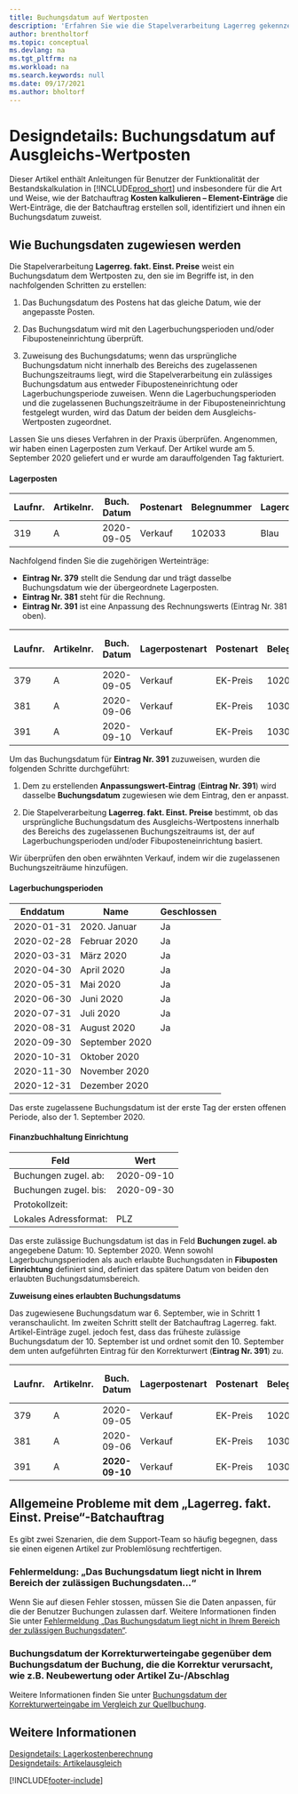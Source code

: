 ```yaml
---
title: Buchungsdatum auf Wertposten
description: 'Erfahren Sie wie die Stapelverarbeitung Lagerreg gekennzeichnet wird und ein Buchungsdatum auf Wertposten zugewiesen wird, der die Stapelverarbeitung erstellt.'
author: brentholtorf
ms.topic: conceptual
ms.devlang: na
ms.tgt_pltfrm: na
ms.workload: na
ms.search.keywords: null
ms.date: 09/17/2021
ms.author: bholtorf
---
```

# <a name="design-details-posting-date-on-adjustment-value-entry"></a>Designdetails: Buchungsdatum auf Ausgleichs-Wertposten

Dieser Artikel enthält Anleitungen für Benutzer der Funktionalität der Bestandskalkulation in [!INCLUDE[prod_short](includes/prod_short.md)] und insbesondere für die Art und Weise, wie der Batchauftrag **Kosten kalkulieren – Element-Einträge** die Wert-Einträge, die der Batchauftrag erstellen soll, identifiziert und ihnen ein Buchungsdatum zuweist.

## <a name="how-posting-dates-are-assigned"></a>Wie Buchungsdaten zugewiesen werden

Die Stapelverarbeitung **Lagerreg. fakt. Einst. Preise** weist ein Buchungsdatum dem Wertposten zu, den sie im Begriffe ist, in den nachfolgenden Schritten zu erstellen:  

1. Das Buchungsdatum des Postens hat das gleiche Datum, wie der angepasste Posten.  

2. Das Buchungsdatum wird mit den Lagerbuchungsperioden und/oder Fibuposteneinrichtung überprüft.  

3. Zuweisung des Buchungsdatums; wenn das ursprüngliche Buchungsdatum nicht innerhalb des Bereichs des zugelassenen Buchungszeitraums liegt, wird die Stapelverarbeitung ein zulässiges Buchungsdatum aus entweder Fibuposteneinrichtung oder Lagerbuchungsperiode zuweisen. Wenn die Lagerbuchungsperioden und die zugelassenen Buchungszeiträume in der Fibuposteneinrichtung festgelegt wurden, wird das Datum der beiden dem Ausgleichs-Wertposten zugeordnet.  

Lassen Sie uns dieses Verfahren in der Praxis überprüfen. Angenommen, wir haben einen Lagerposten zum Verkauf. Der Artikel wurde am 5. September 2020 geliefert und er wurde am darauffolgenden Tag fakturiert.  

#### <a name="item-ledger-entry"></a>Lagerposten

|Laufnr.  |Artikelnr.  |Buch. Datum  |Postenart   | Belegnummer |Lagerortcode   |Menge  |Einstandsbetrag (tatsächl.)  |Fakturierte Menge  |Restmenge  |
|---------|---------|---------|---------|---------|---------|---------|---------|---------|---------|
|319     |A         |2020-09-05     |  Verkauf       |102033     |  Blau       | -1    |    -11     |-1     |    0     |

Nachfolgend finden Sie die zugehörigen Werteinträge:

- **Eintrag Nr. 379** stellt die Sendung dar und trägt dasselbe Buchungsdatum wie der übergeordnete Lagerposten.  
- **Eintrag Nr. 381** steht für die Rechnung.  
- **Eintrag Nr. 391** ist eine Anpassung des Rechnungswerts (Eintrag Nr. 381 oben).  

|Laufnr.  |Artikelnr.  |Buch. Datum  |Lagerpostenart  |Postenart   |Belegnummer  |Lagerposten Laufnr.  |Lagerortcode   |Lagerpostenmenge  |Fakturierte Menge  |Einstandsbetrag (tatsächl.)  |Einstandsbetrag (erwartet)  |Ausgleich  |Ausgleich mit Laufnr.  |Buchungsspurcode  |
|---------|---------|---------|---------|---------|---------|---------|---------|---------|---------|--------|---------|---------|---------|---------|
|379     |  A       |    2020-09-05     |    Verkauf     | EK-Preis   | 102033        |319     | Blau        | -1       |0         |  0       |     -10   |Nein   |0    |Verkauf          |
|381     |  A       |    2020-09-06     |    Verkauf     | EK-Preis   | 103022        |319     | Blau        |  0       |-1        |-10       |    10     | Nein  |0      |       Verkauf   |
|391     |  A       |    2020-09-10     |    Verkauf     | EK-Preis   | 103022        |319     | Blau        |  0       |0         |-1        |    0     |Ja   |    181   | LAGERREGUL   |

Um das Buchungsdatum für **Eintrag Nr. 391** zuzuweisen, wurden die folgenden Schritte durchgeführt:

1. Dem zu erstellenden **Anpassungswert-Eintrag** (**Eintrag Nr. 391**) wird dasselbe **Buchungsdatum** zugewiesen wie dem Eintrag, den er anpasst.

2. Die Stapelverarbeitung **Lagerreg. fakt. Einst. Preise** bestimmt, ob das ursprüngliche Buchungsdatum des Ausgleichs-Wertpostens innerhalb des Bereichs des zugelassenen Buchungszeitraums ist, der auf Lagerbuchungsperioden und/oder Fibuposteneinrichtung basiert.  

Wir überprüfen den oben erwähnten Verkauf, indem wir die zugelassenen Buchungszeiträume hinzufügen.  
  
#### <a name="inventory-periods"></a>Lagerbuchungsperioden

|Enddatum  |Name  |Geschlossen  |
|---------|---------|---------|
|2020-01-31     |2020. Januar      |  Ja    |
|2020-02-28     |Februar 2020     |  Ja    |
|2020-03-31     |März 2020        |  Ja    |
|2020-04-30     |April 2020        |  Ja    |
|2020-05-31     |Mai   2020        |  Ja    |
|2020-06-30     |Juni   2020       |  Ja    |
|2020-07-31     |Juli  2020        |  Ja    |
|2020-08-31     |August 2020     |  Ja    |
|2020-09-30     |September 2020  |         |
|2020-10-31     |Oktober 2020    |         |
|2020-11-30     |November 2020   |         |
|2020-12-31     |Dezember   2020   |         |

Das erste zugelassene Buchungsdatum ist der erste Tag der ersten offenen Periode, also der 1. September 2020.  

#### <a name="general-ledger-setup"></a>Finanzbuchhaltung Einrichtung

|Feld|Wert  |
|---------|---------|
|Buchungen zugel. ab:  |  2020-09-10      |
|Buchungen zugel. bis:    |  2020-09-30      |
|Protokollzeit:       |         |
|Lokales Adressformat:|   PLZ      |  

Das erste zulässige Buchungsdatum ist das in Feld **Buchungen zugel. ab** angegebene Datum: 10. September 2020. Wenn sowohl Lagerbuchungsperioden als auch erlaubte Buchungsdaten in **Fibuposten Einrichtung** definiert sind, definiert das spätere Datum von beiden den erlaubten Buchungsdatumsbereich.  

**Zuweisung eines erlaubten Buchungsdatums**  

Das zugewiesene Buchungsdatum war 6. September, wie in Schritt 1 veranschaulicht. Im zweiten Schritt stellt der Batchauftrag Lagerreg. fakt. Artikel-Einträge zugel. jedoch fest, dass das früheste zulässige Buchungsdatum der 10. September ist und ordnet somit den 10. September dem unten aufgeführten Eintrag für den Korrekturwert (**Eintrag Nr. 391**) zu.  


|Laufnr.  |Artikelnr.  |Buch. Datum  |Lagerpostenart  |Postenart   |Belegnummer  |Lagerposten Laufnr.  |Lagerortcode   |Lagerpostenmenge  |Fakturierte Menge  |Einstandsbetrag (tatsächl.)  |Einstandsbetrag (erwartet)  |Ausgleich  |Ausgleich mit Laufnr.  |Buchungsspurcode  |
|---------|---------|---------|---------|---------|---------|---------|---------|---------|---------|---------|---------|---------|---------|---------|
|379     |  A       |    2020-09-05     |    Verkauf     | EK-Preis   | 102033        |319     | Blau        | -1       |0         |  0       |     -10   |Nein   |0    |Verkauf          |
|381     |  A       |    2020-09-06     |    Verkauf     | EK-Preis   | 103022        |319     | Blau        |  0       |-1        |-10       |    10     | Nein  |0      |       Verkauf   |
|391     |  A       |    **2020-09-10**     |    Verkauf     | EK-Preis   | 103022        |319     | Blau        |  0       |0         |-1        |    0     |Ja   |    181   | LAGERREGUL   |

## <a name="common-problems-with-the-adjust-cost---item-entries-batch-job"></a>Allgemeine Probleme mit dem „Lagerreg. fakt. Einst. Preise“-Batchauftrag

Es gibt zwei Szenarien, die dem Support-Team so häufig begegnen, dass sie einen eigenen Artikel zur Problemlösung rechtfertigen.

### <a name="error-message-posting-date-is-not-within-your-range-of-allowed-posting-dates"></a>Fehlermeldung: „Das Buchungsdatum liegt nicht in Ihrem Bereich der zulässigen Buchungsdaten...“

Wenn Sie auf diesen Fehler stossen, müssen Sie die Daten anpassen, für die der Benutzer Buchungen zulassen darf. Weitere Informationen finden Sie unter [Fehlermeldung „Das Buchungsdatum liegt nicht in Ihrem Bereich der zulässigen Buchungsdaten“](design-details-inventory-adjustment-value-entry-allowed-posting-dates.md).

### <a name="posting-date-on-adjustment-value-entry-versus-posting-date-on-entry-causing-the-adjustment-such-as-revaluation-or-item-charge"></a>Buchungsdatum der Korrekturwerteingabe gegenüber dem Buchungsdatum der Buchung, die die Korrektur verursacht, wie z.B. Neubewertung oder Artikel Zu-/Abschlag

Weitere Informationen finden Sie unter [Buchungsdatum der Korrekturwerteingabe im Vergleich zur Quellbuchung](design-details-inventory-adjustment-value-entry-source-entry.md).

## <a name="see-also"></a>Weitere Informationen

[Designdetails: Lagerkostenberechnung](design-details-inventory-costing.md)  
[Designdetails: Artikelausgleich](design-details-item-application.md)  

[!INCLUDE[footer-include](includes/footer-banner.md)]
